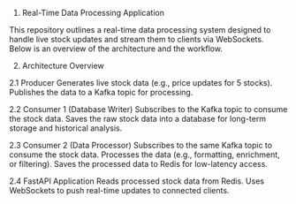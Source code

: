 1. Real-Time Data Processing Application

This repository outlines a real-time data processing system designed to handle live stock updates and stream them to clients via WebSockets. Below is an overview of the architecture and the workflow.

2. Architecture Overview

2.1 Producer
Generates live stock data (e.g., price updates for 5 stocks).
Publishes the data to a Kafka topic for processing.

2.2 Consumer 1 (Database Writer)
Subscribes to the Kafka topic to consume the stock data.
Saves the raw stock data into a database for long-term storage and historical analysis.

2.3 Consumer 2 (Data Processor)
Subscribes to the same Kafka topic to consume the stock data.
Processes the data (e.g., formatting, enrichment, or filtering).
Saves the processed data to Redis for low-latency access.

2.4 FastAPI Application
Reads processed stock data from Redis.
Uses WebSockets to push real-time updates to connected clients.